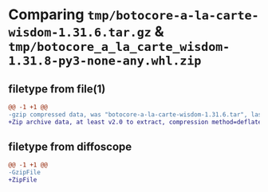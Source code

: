 # Comparing `tmp/botocore-a-la-carte-wisdom-1.31.6.tar.gz` & `tmp/botocore_a_la_carte_wisdom-1.31.8-py3-none-any.whl.zip`

## filetype from file(1)

```diff
@@ -1 +1 @@
-gzip compressed data, was "botocore-a-la-carte-wisdom-1.31.6.tar", last modified: Thu Jul 20 01:20:47 2023, max compression
+Zip archive data, at least v2.0 to extract, compression method=deflate
```

## filetype from diffoscope

```diff
@@ -1 +1 @@
-GzipFile
+ZipFile
```

